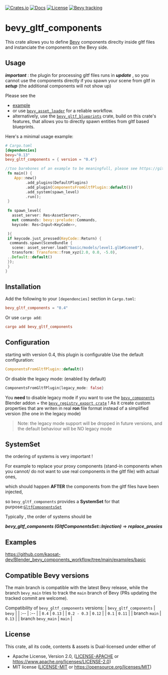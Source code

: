 [![Crates.io](https://img.shields.io/crates/v/bevy_gltf_components)](https://crates.io/crates/bevy_gltf_components)
[![Docs](https://img.shields.io/docsrs/bevy_gltf_components)](https://docs.rs/bevy_gltf_components/latest/bevy_gltf_components/)
[![License](https://img.shields.io/crates/l/bevy_gltf_components)](https://github.com/kaosat-dev/Blender_bevy_components_workflow/blob/main/crates/bevy_gltf_components/License.md)
[![Bevy tracking](https://img.shields.io/badge/Bevy%20tracking-released%20version-lightblue)](https://github.com/bevyengine/bevy/blob/main/docs/plugins_guidelines.md#main-branch-tracking)


# bevy_gltf_components

This crate allows you to define [Bevy](https://bevyengine.org/) components direclty inside gltf files and instanciate the components on the Bevy side.

## Usage

***important*** : the plugin for processing gltf files runs in ***update*** , so you cannot use the components directly if you spawn your scene from gltf in ***setup*** (the additional components will not show up)

Please see the 
 * [example](https://github.com/kaosat-dev/Blender_bevy_components_workflow/examples/basic) 
 * or use [```bevy_asset_loader```](https://github.com/NiklasEi/bevy_asset_loader) for a reliable workflow.
 * alternatively, use the [```bevy_gltf_blueprints```](https://github.com/kaosat-dev/Blender_bevy_components_workflow/blob/main/crates/bevy_gltf_blueprints) crate, build on this crate's features,
  that allows you to directly spawn entities from gltf based blueprints.

Here's a minimal usage example:

```toml
# Cargo.toml
[dependencies]
bevy="0.13"
bevy_gltf_components = { version = "0.4"} 

```

```rust no_run
//too barebones of an example to be meaningfull, please see https://github.com/kaosat-dev/Blender_bevy_components_workflow/examples/basic for a real example
 fn main() {
    App::new()
         .add_plugins(DefaultPlugins)
         .add_plugin(ComponentsFromGltfPlugin::default())
         .add_system(spawn_level)
         .run();
 }
 
 fn spawn_level(
   asset_server: Res<AssetServer>, 
   mut commands: bevy::prelude::Commands,
   keycode: Res<Input<KeyCode>>,

 ){
 if keycode.just_pressed(KeyCode::Return) {
  commands.spawn(SceneBundle {
   scene: asset_server.load("basic/models/level1.glb#Scene0"),
   transform: Transform::from_xyz(2.0, 0.0, -5.0),
 ..Default::default()
 });
 }
}

```

##  Installation

Add the following to your `[dependencies]` section in `Cargo.toml`:

```toml
bevy_gltf_components = "0.4"
```

Or use `cargo add`:

```toml
cargo add bevy_gltf_components
```

## Configuration

starting with version 0.4, this plugin is configurable
Use the default configuration: 

```rust no_run
ComponentsFromGltfPlugin::default()
```

Or disable the legacy mode: (enabled by default)

```rust no_run
ComponentsFromGltfPlugin{legacy_mode: false}
```

You **need** to disable legacy mode if you want to use the [```bevy_components```](https://github.com/kaosat-dev/Blender_bevy_components_workflow/tree/tools_bevy_blueprints/tools/bevy_components) Blender addon + the [```bevy_registry_export crate```](https://crates.io/crates/bevy_registry_export) ! 
As it create custom properties that are writen in real **ron** file format
instead of a simplified version (the one in the legacy mode)

> Note: the legacy mode support will be dropped in future versions, and the default behaviour will be NO legacy mode

## SystemSet

the ordering of systems is very important ! 

For example to replace your proxy components (stand-in components when you cannot/ do not want to use real components in the gltf file) with actual ones, 

which should happen **AFTER** the components from the gltf files have been injected, 

so ```bevy_gltf_components``` provides a **SystemSet** for that purpose:[```GltfComponentsSet```](./src/lib.rs#46)

Typically , the order of systems should be

***bevy_gltf_components (GltfComponentsSet::Injection)*** => ***replace_proxies***

## Examples

https://github.com/kaosat-dev/Blender_bevy_components_workflow/tree/main/examples/basic



## Compatible Bevy versions

The main branch is compatible with the latest Bevy release, while the branch `bevy_main` tries to track the `main` branch of Bevy (PRs updating the tracked commit are welcome).

Compatibility of `bevy_gltf_components` versions:
| `bevy_gltf_components` | `bevy` |
| :--                 | :--    |
| `0.4`               | `0.13` |
| `0.2 - 0.3`         | `0.12` |
| `0.1`               | `0.11` |
| branch `main`       | `0.13` |
| branch `bevy_main`  | `main` |


## License

This crate, all its code, contents & assets is Dual-licensed under either of

- Apache License, Version 2.0, ([LICENSE-APACHE](./LICENSE_APACHE.md) or https://www.apache.org/licenses/LICENSE-2.0)
- MIT license ([LICENSE-MIT](./LICENSE_MIT.md) or https://opensource.org/licenses/MIT)